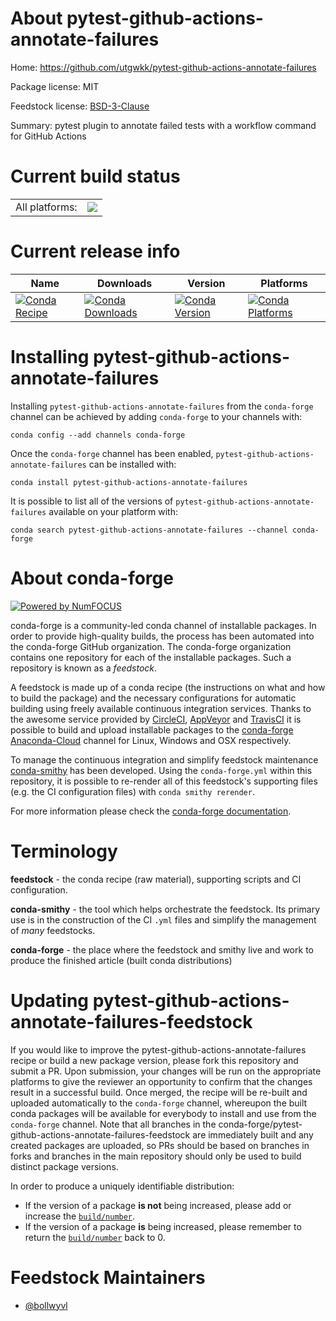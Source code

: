 About pytest-github-actions-annotate-failures
=============================================

Home: https://github.com/utgwkk/pytest-github-actions-annotate-failures

Package license: MIT

Feedstock license: [BSD-3-Clause](https://github.com/conda-forge/pytest-github-actions-annotate-failures-feedstock/blob/master/LICENSE.txt)

Summary: pytest plugin to annotate failed tests with a workflow command for GitHub Actions

Current build status
====================


<table><tr><td>All platforms:</td>
    <td>
      <a href="https://dev.azure.com/conda-forge/feedstock-builds/_build/latest?definitionId=10680&branchName=master">
        <img src="https://dev.azure.com/conda-forge/feedstock-builds/_apis/build/status/pytest-github-actions-annotate-failures-feedstock?branchName=master">
      </a>
    </td>
  </tr>
</table>

Current release info
====================

| Name | Downloads | Version | Platforms |
| --- | --- | --- | --- |
| [![Conda Recipe](https://img.shields.io/badge/recipe-pytest--github--actions--annotate--failures-green.svg)](https://anaconda.org/conda-forge/pytest-github-actions-annotate-failures) | [![Conda Downloads](https://img.shields.io/conda/dn/conda-forge/pytest-github-actions-annotate-failures.svg)](https://anaconda.org/conda-forge/pytest-github-actions-annotate-failures) | [![Conda Version](https://img.shields.io/conda/vn/conda-forge/pytest-github-actions-annotate-failures.svg)](https://anaconda.org/conda-forge/pytest-github-actions-annotate-failures) | [![Conda Platforms](https://img.shields.io/conda/pn/conda-forge/pytest-github-actions-annotate-failures.svg)](https://anaconda.org/conda-forge/pytest-github-actions-annotate-failures) |

Installing pytest-github-actions-annotate-failures
==================================================

Installing `pytest-github-actions-annotate-failures` from the `conda-forge` channel can be achieved by adding `conda-forge` to your channels with:

```
conda config --add channels conda-forge
```

Once the `conda-forge` channel has been enabled, `pytest-github-actions-annotate-failures` can be installed with:

```
conda install pytest-github-actions-annotate-failures
```

It is possible to list all of the versions of `pytest-github-actions-annotate-failures` available on your platform with:

```
conda search pytest-github-actions-annotate-failures --channel conda-forge
```


About conda-forge
=================

[![Powered by NumFOCUS](https://img.shields.io/badge/powered%20by-NumFOCUS-orange.svg?style=flat&colorA=E1523D&colorB=007D8A)](http://numfocus.org)

conda-forge is a community-led conda channel of installable packages.
In order to provide high-quality builds, the process has been automated into the
conda-forge GitHub organization. The conda-forge organization contains one repository
for each of the installable packages. Such a repository is known as a *feedstock*.

A feedstock is made up of a conda recipe (the instructions on what and how to build
the package) and the necessary configurations for automatic building using freely
available continuous integration services. Thanks to the awesome service provided by
[CircleCI](https://circleci.com/), [AppVeyor](https://www.appveyor.com/)
and [TravisCI](https://travis-ci.com/) it is possible to build and upload installable
packages to the [conda-forge](https://anaconda.org/conda-forge)
[Anaconda-Cloud](https://anaconda.org/) channel for Linux, Windows and OSX respectively.

To manage the continuous integration and simplify feedstock maintenance
[conda-smithy](https://github.com/conda-forge/conda-smithy) has been developed.
Using the ``conda-forge.yml`` within this repository, it is possible to re-render all of
this feedstock's supporting files (e.g. the CI configuration files) with ``conda smithy rerender``.

For more information please check the [conda-forge documentation](https://conda-forge.org/docs/).

Terminology
===========

**feedstock** - the conda recipe (raw material), supporting scripts and CI configuration.

**conda-smithy** - the tool which helps orchestrate the feedstock.
                   Its primary use is in the construction of the CI ``.yml`` files
                   and simplify the management of *many* feedstocks.

**conda-forge** - the place where the feedstock and smithy live and work to
                  produce the finished article (built conda distributions)


Updating pytest-github-actions-annotate-failures-feedstock
==========================================================

If you would like to improve the pytest-github-actions-annotate-failures recipe or build a new
package version, please fork this repository and submit a PR. Upon submission,
your changes will be run on the appropriate platforms to give the reviewer an
opportunity to confirm that the changes result in a successful build. Once
merged, the recipe will be re-built and uploaded automatically to the
`conda-forge` channel, whereupon the built conda packages will be available for
everybody to install and use from the `conda-forge` channel.
Note that all branches in the conda-forge/pytest-github-actions-annotate-failures-feedstock are
immediately built and any created packages are uploaded, so PRs should be based
on branches in forks and branches in the main repository should only be used to
build distinct package versions.

In order to produce a uniquely identifiable distribution:
 * If the version of a package **is not** being increased, please add or increase
   the [``build/number``](https://docs.conda.io/projects/conda-build/en/latest/resources/define-metadata.html#build-number-and-string).
 * If the version of a package **is** being increased, please remember to return
   the [``build/number``](https://docs.conda.io/projects/conda-build/en/latest/resources/define-metadata.html#build-number-and-string)
   back to 0.

Feedstock Maintainers
=====================

* [@bollwyvl](https://github.com/bollwyvl/)

